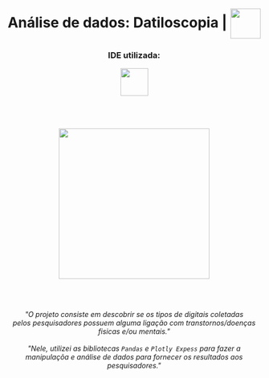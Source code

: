 <div align="center">
  <h1> Análise de dados: Datiloscopia | <img align="center" height="60px" width="60px" src="https://user-images.githubusercontent.com/102625628/195837962-6e3123b1-323e-42ea-8339-ae82bf927667.gif"/></h1>

 
  <h3> IDE utilizada: </h2>
  <img height="55px alt="Google Colab" src="https://upload.wikimedia.org/wikipedia/commons/thumb/d/d0/Google_Colaboratory_SVG_Logo.svg/1200px-Google_Colaboratory_SVG_Logo.svg.png"/>

  <br>
  <br>
  <br>
  <br>
  
  <kbd><img height="300px" src="https://user-images.githubusercontent.com/102625628/201370629-a76559b8-8736-4495-bf3c-64e818086690.jpeg"/></kbd>
  
  <br>
  <br>
  
  <p>
    <i>"O projeto consiste em descobrir se os tipos de digitais coletadas<br> pelos pesquisadores possuem alguma ligação com transtornos/doenças fisicas e/ou mentais."
    <br><br>
    "Nele, utilizei as bibliotecas <code>Pandas</code> e <code>Plotly Expess</code> para fazer a manipulaçõa e análise de dados para fornecer os resultados aos pesquisadores."</i>
  </p>
</div>
